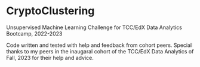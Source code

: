 # CryptoClustering
Unsupervised Machine Learning Challenge for TCC/EdX Data Analytics Bootcamp, 2022-2023

Code written and tested with help and feedback from cohort peers.
Special thanks to my peers in the inaugaral cohort of the TCC/EdX Data Analytics of Fall, 2023 for their help and advice.
